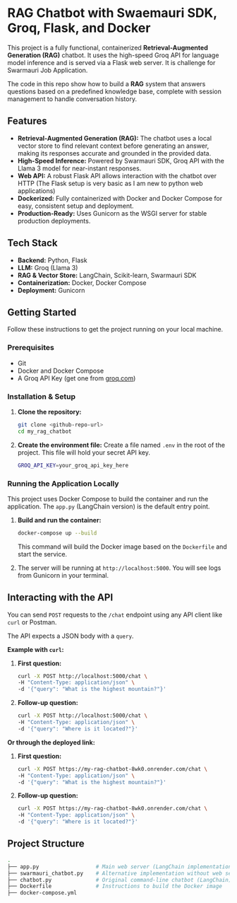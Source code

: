 # RAG Chatbot with Swaemauri SDK, Groq, Flask, and Docker

This project is a fully functional, containerized **Retrieval-Augmented Generation (RAG)** chatbot. It uses the high-speed Groq API for language model inference and is served via a Flask web server. It is challenge for Swarmauri Job Application.

The code in this repo show how to build a **RAG** system that answers questions based on a predefined knowledge base, complete with session management to handle conversation history.

## Features

- **Retrieval-Augmented Generation (RAG):** The chatbot uses a local vector store to find relevant context before generating an answer, making its responses accurate and grounded in the provided data.
- **High-Speed Inference:** Powered by Swarmauri SDK, Groq API with the Llama 3 model for near-instant responses.
- **Web API:** A robust Flask API allows interaction with the chatbot over HTTP (The Flask setup is very basic as I am new to python web applications)
- **Dockerized:** Fully containerized with Docker and Docker Compose for easy, consistent setup and deployment.
- **Production-Ready:** Uses Gunicorn as the WSGI server for stable production deployments.

## Tech Stack

- **Backend:** Python, Flask
- **LLM:** Groq (Llama 3)
- **RAG & Vector Store:** LangChain, Scikit-learn, Swarmauri SDK
- **Containerization:** Docker, Docker Compose
- **Deployment:** Gunicorn

## Getting Started

Follow these instructions to get the project running on your local machine.

### Prerequisites

- Git
- Docker and Docker Compose
- A Groq API Key (get one from [groq.com](https://groq.com/))

### Installation & Setup

1.  **Clone the repository:**

    ```bash
    git clone <github-repo-url>
    cd my_rag_chatbot
    ```

2.  **Create the environment file:**
    Create a file named `.env` in the root of the project. This file will hold your secret API key.
    ```bash
    GROQ_API_KEY=your_groq_api_key_here
    ```

### Running the Application Locally

This project uses Docker Compose to build the container and run the application. The `app.py` (LangChain version) is the default entry point.

1.  **Build and run the container:**

    ```bash
    docker-compose up --build
    ```

    This command will build the Docker image based on the `Dockerfile` and start the service.

2.  The server will be running at `http://localhost:5000`. You will see logs from Gunicorn in your terminal.

## Interacting with the API

You can send `POST` requests to the `/chat` endpoint using any API client like `curl` or Postman.

The API expects a JSON body with a `query`.

**Example with `curl`:**

1.  **First question:**

    ```bash
    curl -X POST http://localhost:5000/chat \
    -H "Content-Type: application/json" \
    -d '{"query": "What is the highest mountain?"}'
    ```

2.  **Follow-up question:**
    ```bash
    curl -X POST http://localhost:5000/chat \
    -H "Content-Type: application/json" \
    -d '{"query": "Where is it located?"}'
    ```

**Or through the deployed link:**

1.  **First question:**

    ```bash
    curl -X POST https://my-rag-chatbot-8wk0.onrender.com/chat \
    -H "Content-Type: application/json" \
    -d '{"query": "What is the highest mountain?"}'
    ```

2.  **Follow-up question:**
    ```bash
    curl -X POST https://my-rag-chatbot-8wk0.onrender.com/chat \
    -H "Content-Type: application/json" \
    -d '{"query": "Where is it located?"}'
    ```

## Project Structure

```bash
.
├── app.py                  # Main web server (LangChain implementation)
├── swarmauri_chatbot.py    # Alternative implementation without web server
├── chatbot.py              # Original command-line chatbot (LangChain)
├── Dockerfile              # Instructions to build the Docker image
├── docker-compose.yml
```
